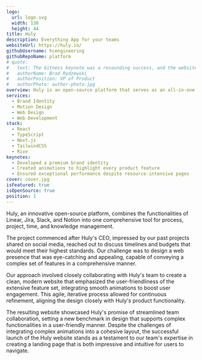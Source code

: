 ```yaml
---
logo:
  url: logo.svg
  width: 130
  height: 44
title: Huly
description: Everything App for your teams
websiteUrl: https://huly.io/
githubUsername: hcengineering
githubRepoName: platform
# quote:
#   text: The Gitness keynote was a resounding success, and the website turned out to be absolutely incredible. Our CEO, along with the entire team, is thoroughly impressed with the quality of work delivered. Many thanks to the Pixel Point team for their enormous efforts! We look forward to further collaboration!
#   authorName: Brad Rydzewski
#   authorPosition: VP of Product
#   authorPhoto: author-photo.jpg
overview: Huly is an open-source platform that serves as an all-in-one replacement of Linear, Jira, Slack, and Notion.
services:
  - Brand Identity
  - Motion Design
  - Web Design
  - Web Development
stack:
  - React
  - TypeScript
  - Next.js
  - TailwindCSS
  - Rive
keynotes:
  - Developed a premium brand identity
  - Created animations to highlight every product feature
  - Ensured exceptional performance despite resource-intensive pages
cover: cover.jpg
isFeatured: true
isOpenSource: true
position: 1
---
```


Huly, an innovative open-source platform, combines the functionalities of Linear, Jira, Slack, and Notion into one comprehensive tool for process, project, time, and knowledge management.

The project commenced after Huly's CEO, impressed by our past projects shared on social media, reached out to discuss timelines and budgets that would meet their highest standards. Our challenge was to design a web presence that was eye-catching and appealing, capable of conveying a complex set of features in a comprehensive manner.

Our approach involved closely collaborating with Huly's team to create a clean, modern website that emphasized the user-friendliness of the extensive feature set, integrating smooth animations to boost user engagement. This agile, iterative process allowed for continuous refinement, aligning the design closely with Huly's product functionality.

The resulting website showcased Huly's promise of streamlined team collaboration, setting a new benchmark in design that supports complex functionalities in a user-friendly manner. Despite the challenges of integrating complex animations into a cohesive layout, the successful launch of the Huly website stands as a testament to our team's expertise in creating a landing page that is both impressive and intuitive for users to navigate.
